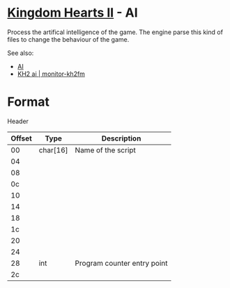 # [Kingdom Hearts II](../../index.md) - AI

Process the artifical intelligence of the game. The engine parse this kind of files to change the behaviour of the game.

See also:

- [AI](../ai/index.md)
- [KH2 ai | monitor-kh2fm](https://kenjiuno.github.io/monitor-kh2fm/kh2ai.html)

# Format

Header

| Offset | Type  | Description
|--------|-------|------------
| 00     | char[16] | Name of the script
| 04     |       | 
| 08     |       | 
| 0c     |       |
| 10     |       | 
| 14     |       | 
| 18     |       | 
| 1c     |       |
| 20     |       | 
| 24     |       | 
| 28     | int   | Program counter entry point
| 2c     |       |